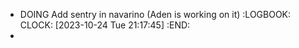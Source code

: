 - DOING Add sentry in navarino (Aden is working on it)
  :LOGBOOK:
  CLOCK: [2023-10-24 Tue 21:17:45]
  :END:
-